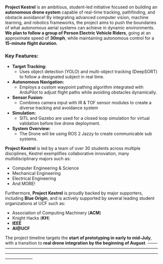 **Project Kestrel** is an ambitious, student-led initiative focused on building an **autonomous drone system** capable of real-time tracking, pathfinding, and obstacle avoidance!
By integrating advanced computer vision, machine learning, and robotics frameworks, the project aims to push the boundaries of what autonomous aerial systems can achieve in dynamic environments.
**We plan to follow a group of Person Electric Vehicle Riders**, going at an approximate speed of **30mph**, while maintaining autonomous control for a **15-minute flight duration**.

### Key Features:
- **Target Tracking:**
   - Uses object detection (YOLO) and multi-object tracking (DeepSORT) to follow a designated subject in real time.
- **Autonomous Navigation:**
   - Employs a custom waypoint pathing algorithm integrated with ArduPilot to adjust flight paths while avoiding obstacles dynamically.
- **Sensor Fusion:**
   - Combines camera input with IR & TOF sensor modules to create a diverse tracking and avoidance system
- **Simulation:**
   - SITL and Gazebo are used for a closed loop simulation for virtual validation before live drone deployment.
- **System Overview:**
   - The Drone will be using ROS 2 Jazzy to create communicable sub systems.


**Project Kestrel** is led by a team of over 30 students across multiple disciplines, Kestrel exemplifies collaborative innovation, many multidisciplinary majors such as:
- Computer Engineering & Science
- Mechanical Engineering
- Electrical Engineering
- And MORE!

Furthermore, **Project Kestrel** is proudly backed by major supporters, including **Blue Origin**, and is actively supported by several leading student organizations at UCF such as:
- Association of Computing Machinery (**ACM**)
- Knight Hacks (**KH**)
- **IEEE**
- **AI@UCF**

The project timeline targets the **start of prototyping in early to mid-July**, with a transition to **real drone integration by the beginning of August**.
~~-------------------------------------------------------------------------------------------------------------------------------------------------------------------------------~~

